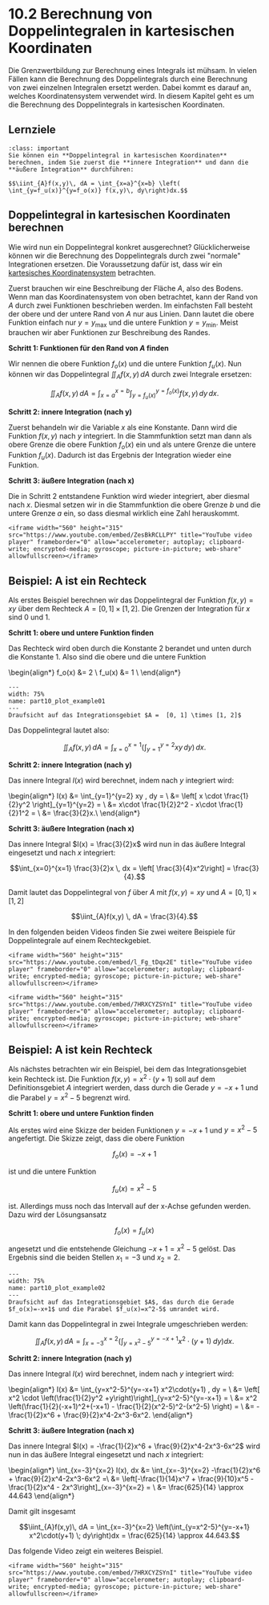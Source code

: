# 10.2 Berechnung von Doppelintegralen in kartesischen Koordinaten

Die Grenzwertbildung zur Berechnung eines Integrals ist mühsam. In vielen Fällen
kann die Berechnung des Doppelintegrals durch eine Berechnung von zwei einzelnen
Integralen ersetzt werden. Dabei kommt es darauf an, welches Koordinatensystem
verwendet wird. In diesem Kapitel geht es um die Berechnung des Doppelintegrals
in kartesischen Koordinaten.


## Lernziele

```{admonition} Lernziele
:class: important
Sie können ein **Doppelintegral in kartesischen Koordinaten** berechnen, indem Sie zuerst die **innere Integration** und dann die **äußere Integration** durchführen:

$$\iint_{A}f(x,y)\, dA = \int_{x=a}^{x=b} \left( \int_{y=f_u(x)}^{y=f_o(x)} f(x,y)\, dy\right)dx.$$

```


## Doppelintegral in kartesischen Koordinaten berechnen

Wie wird nun ein Doppelintegral konkret ausgerechnet? Glücklicherweise können
wir die Berechnung des Doppelintegrals durch zwei "normale" Integrationen
ersetzen. Die Voraussetzung dafür ist, dass wir ein [kartesisches
Koordinatensystem](https://de.wikipedia.org/wiki/Kartesisches_Koordinatensystem)
betrachten.

Zuerst brauchen wir eine Beschreibung der Fläche $A$, also des Bodens. Wenn man
das Koordinatensystem von oben betrachtet, kann der Rand von $A$ durch zwei
Funktionen beschrieben werden. Im einfachsten Fall besteht der obere und der
untere Rand von $A$ nur aus Linien. Dann lautet die obere Funktion einfach nur
$y=y_{\max}$ und die untere Funktion $y=y_{\min}$. Meist brauchen wir aber
Funktionen zur Beschreibung des Randes.

**Schritt 1: Funktionen für den Rand von $A$ finden**

Wir nennen die obere Funktion $f_o(x)$ und die untere Funktion $f_u(x)$. Nun
können wir das Doppelintegral $\iint_{A}f(x,y)\, dA$ durch zwei Integrale
ersetzen:

$$\iint_{A}f(x,y)\, dA = \int_{x=a}^{x=b} \int_{y=f_u(x)}^{y=f_o(x)} f(x,y)\, dy
\, dx.$$

**Schritt 2: innere Integration (nach y)**

Zuerst behandeln wir die Variable $x$ als eine Konstante. Dann wird die Funktion
$f(x,y)$ nach $y$ integriert. In die Stammfunktion setzt man dann als obere
Grenze die obere Funktion $f_o(x)$ ein und als untere Grenze die untere Funktion
$f_u(x)$. Dadurch ist das Ergebnis der Integration wieder eine Funktion.

**Schritt 3: äußere Integration (nach x)**

Die in Schritt 2 entstandene Funktion wird wieder integriert, aber diesmal nach
$x$. Diesmal setzen wir in die Stammfunktion die obere Grenze $b$ und die untere
Grenze $a$ ein, so dass diesmal wirklich eine Zahl herauskommt.

```{dropdown} Video zu "Doppenintegral, kein Rechteck" von Mathematische Methoden
<iframe width="560" height="315" src="https://www.youtube.com/embed/ZesBkRCLLPY" title="YouTube video player" frameborder="0" allow="accelerometer; autoplay; clipboard-write; encrypted-media; gyroscope; picture-in-picture; web-share" allowfullscreen></iframe>
```

## Beispiel: A ist ein Rechteck

Als erstes Beispiel berechnen wir das Doppelintegral der Funktion $f(x,y) = xy$
über dem Rechteck $A = [0, 1] \times [1, 2]$. Die Grenzen der Integration für $x$
sind $0$ und $1$. 

**Schritt 1: obere und untere Funktion finden**

Das Rechteck wird oben durch die Konstante 2 berandet und unten durch die
Konstante 1. Also sind die obere und die untere Funktion

\begin{align*}
f_o(x) &= 2 \\
f_u(x) &= 1 \\
\end{align*}

```{figure} pics/part10_plot_example01.svg
---
width: 75%
name: part10_plot_example01
---
Draufsicht auf das Integrationsgebiet $A =  [0, 1] \times [1, 2]$
```

Das Doppelintegral lautet also:

$$\iint_{A}f(x,y)\, dA = \int_{x=0}^{x=1} \left( \int_{y=1}^{y=2} xy \, dy
\right) \, dx.$$

**Schritt 2: innere Integration (nach y)**

Das innere Integral $I(x)$ wird berechnet, indem nach $y$ integriert wird:

\begin{align*}
I(x) &= \int_{y=1}^{y=2} xy \, dy = \\
     &= \left[ x \cdot \frac{1}{2}y^2 \right]_{y=1}^{y=2} = \\
     &= x\cdot \frac{1}{2}2^2 - x\cdot \frac{1}{2}1^2 = \\
     &= \frac{3}{2}x.\\
\end{align*} 

**Schritt 3: äußere Integration (nach x)**

Das innere Integral $I(x) = \frac{3}{2}x$ wird nun in das äußere Integral
eingesetzt und nach $x$ integriert:

$$\int_{x=0}^{x=1} \frac{3}{2}x \, dx = \left[ \frac{3}{4}x^2\right] =
\frac{3}{4}.$$

Damit lautet das Doppelintegral von $f$ über $A$ mit $f(x,y)=xy$ und $A= [0, 1]
\times [1, 2]$

$$\iint_{A}f(x,y) \, dA = \frac{3}{4}.$$

In den folgenden beiden Videos finden Sie zwei weitere Beispiele für
Doppelintegrale auf einem Rechteckgebiet.

```{dropdown} Video zu "Beispiel Doppelintegral" von Mathematische Methoden
<iframe width="560" height="315" src="https://www.youtube.com/embed/l_Fg_tDqx2E" title="YouTube video player" frameborder="0" allow="accelerometer; autoplay; clipboard-write; encrypted-media; gyroscope; picture-in-picture; web-share" allowfullscreen></iframe>
```

```{dropdown} Video zu "Beispiel Doppelintegral" von Mathematische Methoden
<iframe width="560" height="315" src="https://www.youtube.com/embed/7HRXCYZSYnI" title="YouTube video player" frameborder="0" allow="accelerometer; autoplay; clipboard-write; encrypted-media; gyroscope; picture-in-picture; web-share" allowfullscreen></iframe>
```

## Beispiel: A ist kein Rechteck

Als nächstes betrachten wir ein Beispiel, bei dem das Integrationsgebiet kein
Rechteck ist. Die Funktion $f(x,y) = x^2\cdot(y+1)$ soll auf dem
Definitionsgebiet $A$ integriert werden, dass durch die Gerade $y=-x+1$ und die
Parabel $y=x^2-5$ begrenzt wird.

**Schritt 1: obere und untere Funktion finden**

Als erstes wird eine Skizze der beiden Funktionen $y=-x+1$ und $y=x^2-5$
angefertigt. Die Skizze zeigt, dass die obere Funktion 

$$f_o(x) = -x + 1$$

ist und die untere Funktion

$$f_u(x) = x^2 - 5$$

ist. Allerdings muss noch das Intervall auf der x-Achse gefunden werden. Dazu
wird der Lösungsansatz 

$$f_o(x) = f_u(x)$$

angesetzt und die entstehende Gleichung $-x + 1 = x^2 -5$ gelöst. Das Ergebnis
sind die beiden Stellen $x_1 = -3$ und $x_2 = 2$.

```{figure} pics/part10_plot_example02.svg
---
width: 75%
name: part10_plot_example02
---
Draufsicht auf das Integrationsgebiet $A$, das durch die Gerade $f_o(x)=-x+1$ und die Parabel $f_u(x)=x^2-5$ umrandet wird.
```

Damit kann das Doppelintegral in zwei Integrale umgeschrieben werden:

$$\iint_{A}f(x,y)\, dA = \int_{x=-3}^{x=2} \left(\int_{y=x^2-5}^{y=-x+1}
x^2\cdot(y+1) \; dy\right)dx.$$


**Schritt 2: innere Integration (nach y)**

Das innere Integral $I(x)$ wird berechnet, indem nach $y$ integriert wird:

\begin{align*}
I(x) &= \int_{y=x^2-5}^{y=-x+1} x^2\cdot(y+1) \, dy = \\
     &= \left[ x^2 \cdot \left(\frac{1}{2}y^2 +y\right)\right]_{y=x^2-5}^{y=-x+1} = \\
     &= x^2 \left(\frac{1}{2}(-x+1)^2+(-x+1) - \frac{1}{2}(x^2-5)^2-(x^2-5) \right) = \\
     &= -\frac{1}{2}x^6 + \frac{9}{2}x^4-2x^3-6x^2.
\end{align*} 

**Schritt 3: äußere Integration (nach x)**

Das innere Integral $I(x) = -\frac{1}{2}x^6 + \frac{9}{2}x^4-2x^3-6x^2$ wird nun
in das äußere Integral eingesetzt und nach $x$ integriert:

\begin{align*}
\int_{x=-3}^{x=2} I(x)\, dx &= \int_{x=-3}^{x=2} -\frac{1}{2}x^6 + \frac{9}{2}x^4-2x^3-6x^2 =\\
&= \left[-\frac{1}{14}x^7 + \frac{9}{10}x^5 - \frac{1}{2}x^4 - 2x^3\right]_{x=-3}^{x=2} = \\
&= \frac{625}{14} \approx 44.643
\end{align*}

Damit gilt insgesamt

$$\iint_{A}f(x,y)\, dA = \int_{x=-3}^{x=2} \left(\int_{y=x^2-5}^{y=-x+1}
x^2\cdot(y+1) \; dy\right)dx = \frac{625}{14} \approx 44.643.$$

Das folgende Video zeigt ein weiteres Beispiel.

```{dropdown} Video zu "Beispiel Doppelintegral, kein Rechteck" von Mathematische Methoden
<iframe width="560" height="315" src="https://www.youtube.com/embed/7HRXCYZSYnI" title="YouTube video player" frameborder="0" allow="accelerometer; autoplay; clipboard-write; encrypted-media; gyroscope; picture-in-picture; web-share" allowfullscreen></iframe>
```

